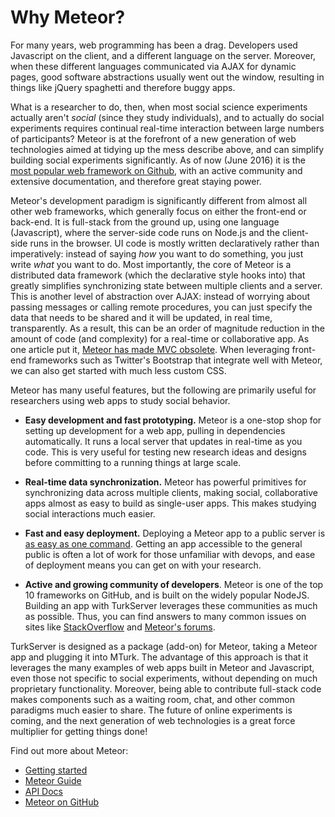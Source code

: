 # Why Meteor?

For many years, web programming has been a drag. Developers used Javascript on
the client, and a different language on the server. Moreover, when these
different languages communicated via AJAX for dynamic pages, good software 
abstractions usually went out the window, resulting in things like jQuery 
spaghetti and therefore buggy apps.

What is a researcher to do, then, when most social science experiments actually
aren't *social* (since they study individuals), and to actually do social
experiments requires continual real-time interaction between large numbers of
participants? Meteor is at the forefront of a new generation of web technologies
aimed at tidying up the mess describe above, and can simplify building social
experiments significantly. As of now (June 2016) it is the [most popular web
framework on Github][meteor-stars], with an active community and extensive
documentation, and therefore great staying power.

[meteor-stars]: https://github.com/showcases/web-application-frameworks

Meteor's development paradigm is significantly different from almost all other
web frameworks, which generally focus on either the front-end or back-end. It is
full-stack from the ground up, using one language (Javascript), where the
server-side code runs on Node.js and the client-side runs in the browser. UI
code is mostly written declaratively rather than imperatively: instead of saying
_how_ you want to do something, you just write _what_ you want to do. Most
importantly, the core of Meteor is a distributed data framework (which the
declarative style hooks into) that greatly simplifies synchronizing state
between multiple clients and a server. This is another level of abstraction over
AJAX: instead of worrying about passing messages or calling remote procedures,
you can just specify the data that needs to be shared and it will be updated, in
real time, transparently. As a result, this can be an order of magnitude
reduction in the amount of code (and complexity) for a real-time or
collaborative app. As one article put it, [Meteor has made MVC obsolete](http://newcome.wordpress.com/2012/04/14/the-future-of-web-development-isnt-mvc-its-mvm/).
When leveraging front-end frameworks such as Twitter's Bootstrap that
integrate well with Meteor, we can also get started with much less custom CSS.

Meteor has many useful features, but the following are primarily useful for
researchers using web apps to study social behavior.
    
- **Easy development and fast prototyping.** Meteor is a one-stop shop for 
setting up development for a web app, pulling in dependencies automatically. 
It runs a local server that updates in real-time as you code. This is very 
useful for testing new research ideas and designs before committing to a 
running things at large scale.      
  
- **Real-time data synchronization.** Meteor has powerful primitives for 
synchronizing data across multiple clients, making social, collaborative apps
 almost as easy to build as single-user apps. This makes studying social 
 interactions much easier.     

- **Fast and easy deployment.** Deploying a Meteor app to a public server is 
[as easy as one command][deploy]. Getting an app accessible to the general 
public is often a lot of work for those unfamiliar with devops, and ease of 
deployment means you can get on with your research. 
   
- **Active and growing community of developers**. Meteor is one of the top 10
 frameworks on GitHub, and is built on the widely popular NodeJS. Building an
  app with TurkServer leverages these communities as much as possible. 
  Thus, you can find answers to many common issues on sites like 
  [StackOverflow][so] and [Meteor's forums][forums].

[deploy]: http://guide.meteor.com/deployment.html#galaxy   
[so]: http://stackoverflow.com/
[forums]: https://forums.meteor.com/ 

TurkServer is designed as a package (add-on) for Meteor, taking a Meteor app and
plugging it into MTurk. The advantage of this approach is that it leverages the
many examples of web apps built in Meteor and Javascript, even those not
specific to social experiments, without depending on much proprietary
functionality. Moreover, being able to contribute full-stack code makes
components such as a waiting room, chat, and other common paradigms much easier
to share. The future of online experiments is coming, and the next generation of
web technologies is a great force multiplier for getting things done!

Find out more about Meteor:

- [Getting started](http://guide.meteor.com/#quickstart)
- [Meteor Guide](http://guide.meteor.com/)
- [API Docs](https://docs.meteor.com/) 
- [Meteor on GitHub](https://github.com/meteor/meteor)
